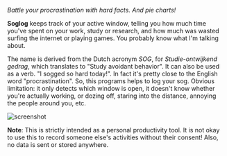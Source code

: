 *Battle your procrastination with hard facts. And pie charts!*

**Soglog** keeps track of your active window, telling you how much time you've spent on your work, study or research, and how much was wasted surfing the internet or playing games. You probably know what I'm talking about.

The name is derived from the Dutch acronym *SOG*, for *Studie-ontwijkend gedrag*, which translates to "Study avoidant behavior". It can also be used as a verb. "I sogged so hard today!". In fact it's pretty close to the English word "procrastination". So, this programs helps to log your sog. Obvious limitation: it only detects which window is open, it doesn't know whether you're actually working, or dozing off, staring into the distance, annoying the people around you, etc.

![screenshot](http://www2.junuxx.net/soglogscreen3.jpg)

**Note**: This is strictly intended as a personal productivity tool. It is not okay to use this to record someone else's activities without their consent! Also, no data is sent or stored anywhere.
